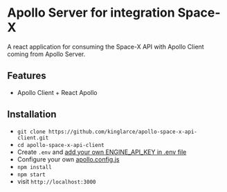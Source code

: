 # Apollo Server for integration Space-X

A react application for consuming the Space-X API with Apollo Client coming from Apollo Server.

## Features

* Apollo Client + React Apollo

## Installation

* `git clone https://github.com/kinglarce/apollo-space-x-api-client.git`
* `cd apollo-space-x-api-client`
* Create `.env` and [add your own ENGINE_API_KEY in .env file](https://engine.apollographql.com/)
* Configure your own [apollo.config.js](https://marketplace.visualstudio.com/items?itemName=apollographql.vscode-apollo) 
* `npm install`
* `npm start`
* visit `http://localhost:3000`
